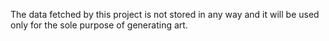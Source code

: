 The data fetched by this project is not stored in any way and it will be used only for the sole purpose of generating art.
